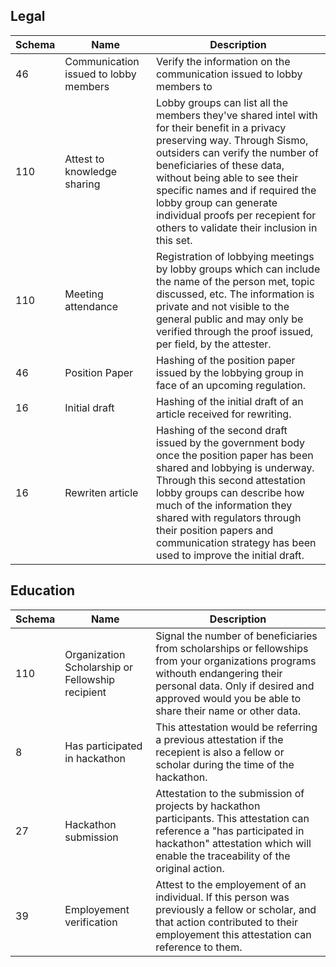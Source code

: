 ##  Legal

<table>
    <th>Schema</th>
    <th>Name</th>
    <th>Description</th>
    <tbody>
        <tr>
            <td>
                46
            </td>
            <td>
               Communication issued to lobby members
            </td>
            <td>    
             Verify the information on the communication issued to lobby members to 
            </td>
        </tr>
        <tr>
            <td>
               110
                </a>
            </td>
            <td>
                Attest to knowledge sharing
            </td>
            <td>    
                Lobby groups can list all the members they've shared intel with for their benefit in a privacy preserving way. Through Sismo, outsiders can verify the number of beneficiaries of these data, without being able to see their specific names and if required the lobby group can generate individual proofs per recepient for others to validate their inclusion in this set. 
            </td>
        </tr>
        <tr>
            <td>
                110
            </td>
            <td>
Meeting attendance             </td>
            <td>    
              Registration of lobbying meetings by lobby groups which can include the name of the person met, topic discussed, etc. The information is private and not visible to the general public and may only be verified through the proof issued, per field, by the attester.  
            </td>
              <tr>
            <td>
               46
                </a>
            </td>
            <td>
                Position Paper
            </td>
            <td>    
                Hashing of the position paper issued by the lobbying group in face of an upcoming regulation. 
            </td>
        </tr>
 <tr>
            <td>
                <a>
               16
                </a>
            </td>
            <td>
Initial draft            </td>
            <td>    
                Hashing of the initial draft of an article received for rewriting. 
            </td>
 </tr>
     <tr>
    <td>
            <a>
               16
                </a>
            </td>
            <td>
Rewriten article            </td>
            <td>    
                Hashing of the second draft issued by the government body once the position paper has been shared and lobbying is underway. Through this second attestation lobby groups can describe how much of the information they shared with regulators through their position papers and communication strategy has been used to improve the initial draft. 
            </td>
        </tr>

    

</table>


##  Education

<table>
    <th>Schema</th>
    <th>Name</th>
    <th>Description</th>
    <tbody>
        <tr>
            <td>
            110
            </td>
            <td>
               Organization Scholarship or Fellowship recipient 
            </td>
            <td>    
             Signal the number of beneficiaries from scholarships or fellowships from your organizations programs withouth endangering their personal data. Only if desired and approved would you be able to share their name or other data. 
            </td>
        </tr>
        <tr>
            <td>
               8
                </a>
            </td>
            <td>
                Has participated in hackathon
            </td>
            <td>    
                This attestation would be referring a previous attestation if the recepient is also a fellow or scholar during the time of the hackathon. 
            </td>
        </tr>
        <tr>
            <td>
                27
            </td>
            <td>
Hackathon submission             </td>
            <td>    
              Attestation to the submission of projects by hackathon participants. This attestation can reference a "has participated in hackathon" attestation which will enable the traceability of the original action.   
            </td>
              <tr>
            <td>
               39
                </a>
            </td>
            <td>
Employement verification
            </td>
            <td>    
                Attest to the employement of an individual. If this person was previously a fellow or scholar, and that action contributed to their employement this attestation can reference to them. 
            </td>
        </tr>

</table>

